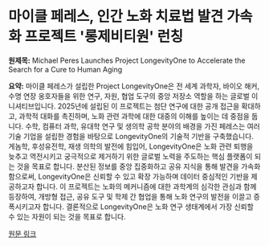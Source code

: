 # 마이클 페레스, 인간 노화 치료법 발견 가속화 프로젝트 '롱제비티원' 런칭

**원제목:** Michael Peres Launches Project LongevityOne to Accelerate the Search for a Cure to Human Aging

**요약:** 마이클 페레스가 설립한 Project LongevityOne은 전 세계 과학자, 바이오 해커, 수명 연장 옹호자들을 위한 연구, 자원, 협업 도구의 중앙 저장소 역할을 하는 글로벌 이니셔티브입니다.  2025년에 설립된 이 프로젝트는 첨단 연구에 대한 공개 접근을 확대하고, 과학적 대화를 촉진하며, 노화 관련 과학에 대한 대중의 이해를 높이는 데 중점을 둡니다.  수학, 컴퓨터 과학, 유대학 연구 및 생의학 공학 분야의 배경을 가진 페레스는 여러 기술 기업을 설립한 경험을 바탕으로 LongevityOne의 기술적 기반을 구축했습니다.  게놈학, 후성유전학, 재생 의학의 발전에 힘입어, LongevityOne은 노화 관련 퇴행을 늦추고 역전시키고 궁극적으로 제거하기 위한 글로벌 노력을 주도하는 핵심 플랫폼이 되는 것을 목표로 합니다.  분산된 정보를 중앙 집중화하고 공유 지식을 통해 발견을 가속화함으로써, LongevityOne은 신뢰할 수 있고 확장 가능하며 데이터 중심적인 기반을 제공하고자 합니다.  이 프로젝트는 노화의 메커니즘에 대한 과학계의 심각한 관심과 함께 등장하여, 개방형 접근, 공유 도구 및 학제 간 협업을 통해 노화 연구의 발전을 이끌고 증폭시키고자 합니다.  결론적으로 LongevityOne은 노화 연구 생태계에서 가장 신뢰할 수 있는 자원이 되는 것을 목표로 합니다.

[원문 링크](https://gritdaily.com/press-release/michael-peres-launches-project-longevityone-to-accelerate-the-search-for-a-cure-to-human-aging-2/)
